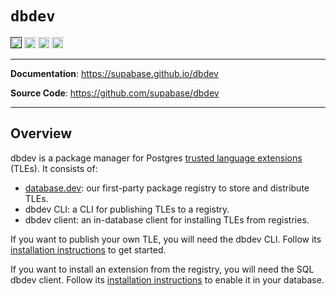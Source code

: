 # `dbdev`

<p>
<a href=""><img src="https://img.shields.io/badge/postgresql-14+-blue.svg" alt="PostgreSQL version" height="18"></a>
<a href="https://github.com/supabase/dbdev/blob/master/LICENSE"><img src="https://img.shields.io/pypi/l/markdown-subtemplate.svg" alt="License" height="18"></a>
<a href="https://github.com/supabase/dbdev/actions/workflows/pgTAP.yaml"><img src="https://github.com/supabase/dbdev/actions/workflows/pgTAP.yaml/badge.svg" alt="pgTAP Tests" height="18"></a>
<a href="https://github.com/supabase/dbdev/actions/workflows/cli.yaml"><img src="https://github.com/supabase/dbdev/actions/workflows/cli.yaml/badge.svg" alt="CLI" height="18"></a>

</p>

---

**Documentation**: <a href="https://supabase.github.io/dbdev" target="_blank">https://supabase.github.io/dbdev</a>

**Source Code**: <a href="https://github.com/supabase/dbdev" target="_blank">https://github.com/supabase/dbdev</a>

---

## Overview

dbdev is a package manager for Postgres [trusted language extensions](https://github.com/aws/pg_tle) (TLEs). It consists of:

- [database.dev](https://database.dev): our first-party package registry to store and distribute TLEs.
- dbdev CLI: a CLI for publishing TLEs to a registry.
- dbdev client: an in-database client for installing TLEs from registries.

If you want to publish your own TLE, you will need the dbdev CLI. Follow its [installation instructions](install-cli.md) to get started.

If you want to install an extension from the registry, you will need the SQL dbdev client. Follow its [installation instructions](https://database.dev/installer) to enable it in your database.
